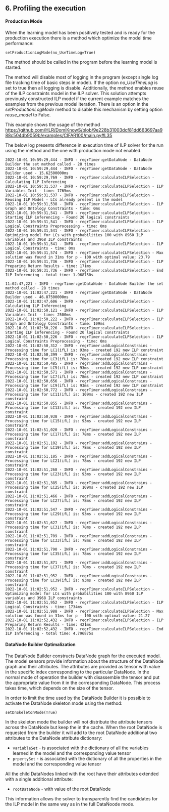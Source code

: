 ## 6. Profiling the execution


#### Production Mode
When the learning model has been positively tested and is ready for the production execution there is a method which optimize the model time performance:

`setProductionLogMode(no_UseTimeLog=True)`

The method should be called in the program before the learning model is started.

The method will disable most of logging in the program (except single log file tracking time of basic steps in model). If the option *no_UseTimeLog* is set to true then all logging is disable.
Additionally, the method enables reuse of the ILP constraints model in the ILP solver. This solution attempts  previously constructed ILP model if the current example matches the examples from the previous model iteration. There is an option in the *setProductionLogMode* method to disable this mechanism by setting option *reuse_model* to False.

This example shows the usage of the method https://github.com/HLR/DomiKnowS/blob/9e228b31003dcf81dd663697aa988c504db9059b/examples/CIFAR100/main.py#L35

The below log presents difference in execution time of ILP solver for the run using the method and the one with production mode not enabled.

```
2022-10-01 10:59:29,444 - INFO - regrTimer:getDataNode - DataNode Builder the set method called - 28 times
2022-10-01 10:59:29,444 - INFO - regrTimer:getDataNode - DataNode Builder used - 15.62500000ms
2022-10-01 10:59:29,769 - INFO - regrTimer:calculateILPSelection - Calculating ILP Inferencing 
2022-10-01 10:59:31,537 - INFO - regrTimer:calculateILPSelection - ILP Variables Init - time: 1765ms
2022-10-01 10:59:31,537 - INFO - regrTimer:calculateILPSelection - Reusing ILP Model - LCs already present in the model
2022-10-01 10:59:31,538 - INFO - regrTimer:calculateILPSelection - ILP Graph and Ontology Constraints - time: 0ms
2022-10-01 10:59:31,541 - INFO - regrTimer:calculateILPSelection - Starting ILP inferencing - Found 20 logical constraints
2022-10-01 10:59:31,541 - INFO - regrTimer:calculateILPSelection - ILP Logical Constraints Preprocessing - time: 0ms
2022-10-01 10:59:31,541 - INFO - regrTimer:calculateILPSelection - Optimizing model for LCs with probabilities 100 with 8960 ILP variables and 3968 ILP constraints
2022-10-01 10:59:31,541 - INFO - regrTimer:calculateILPSelection - ILP Logical Constraints - time: 0ms
2022-10-01 10:59:31,574 - INFO - regrTimer:calculateILPSelection - Max solution was found in 31ms for p - 100 with optimal value: 23.79
2022-10-01 10:59:31,736 - INFO - regrTimer:calculateILPSelection - ILP Preparing Return Results - time: 171ms
2022-10-01 10:59:31,736 - INFO - regrTimer:calculateILPSelection - End ILP Inferencing - total time: 1.968750s
```

```
11:02:47,221 - INFO - regrTimer:getDataNode - DataNode Builder the set method called - 28 times
2022-10-01 11:02:47,221 - INFO - regrTimer:getDataNode - DataNode Builder used - 46.87500000ms
2022-10-01 11:02:47,606 - INFO - regrTimer:calculateILPSelection - Calculating ILP Inferencing 
2022-10-01 11:02:50,121 - INFO - regrTimer:calculateILPSelection - ILP Variables Init - time: 2500ms
2022-10-01 11:02:50,222 - INFO - regrTimer:calculateILPSelection - ILP Graph and Ontology Constraints - time: 109ms
2022-10-01 11:02:50,226 - INFO - regrTimer:calculateILPSelection - Starting ILP inferencing - Found 20 logical constraints
2022-10-01 11:02:50,226 - INFO - regrTimer:calculateILPSelection - ILP Logical Constraints Preprocessing - time: 0ms
2022-10-01 11:02:50,312 - INFO - regrTimer:addLogicalConstrains - Processing time for LC1(ifL) is: 93ms - created 192 new ILP constraint
2022-10-01 11:02:50,399 - INFO - regrTimer:addLogicalConstrains - Processing time for LC3(ifL) is: 78ms - created 192 new ILP constraint
2022-10-01 11:02:50,485 - INFO - regrTimer:addLogicalConstrains - Processing time for LC5(ifL) is: 93ms - created 192 new ILP constraint
2022-10-01 11:02:50,571 - INFO - regrTimer:addLogicalConstrains - Processing time for LC7(ifL) is: 78ms - created 192 new ILP constraint
2022-10-01 11:02:50,656 - INFO - regrTimer:addLogicalConstrains - Processing time for LC9(ifL) is: 93ms - created 192 new ILP constraint
2022-10-01 11:02:50,772 - INFO - regrTimer:addLogicalConstrains - Processing time for LC11(ifL) is: 109ms - created 192 new ILP constraint
2022-10-01 11:02:50,855 - INFO - regrTimer:addLogicalConstrains - Processing time for LC13(ifL) is: 78ms - created 192 new ILP constraint
2022-10-01 11:02:50,938 - INFO - regrTimer:addLogicalConstrains - Processing time for LC15(ifL) is: 93ms - created 192 new ILP constraint
2022-10-01 11:02:51,020 - INFO - regrTimer:addLogicalConstrains - Processing time for LC17(ifL) is: 78ms - created 192 new ILP constraint
2022-10-01 11:02:51,102 - INFO - regrTimer:addLogicalConstrains - Processing time for LC19(ifL) is: 78ms - created 192 new ILP constraint
2022-10-01 11:02:51,185 - INFO - regrTimer:addLogicalConstrains - Processing time for LC21(ifL) is: 78ms - created 192 new ILP constraint
2022-10-01 11:02:51,268 - INFO - regrTimer:addLogicalConstrains - Processing time for LC23(ifL) is: 93ms - created 192 new ILP constraint
2022-10-01 11:02:51,385 - INFO - regrTimer:addLogicalConstrains - Processing time for LC25(ifL) is: 109ms - created 192 new ILP constraint
2022-10-01 11:02:51,466 - INFO - regrTimer:addLogicalConstrains - Processing time for LC27(ifL) is: 78ms - created 192 new ILP constraint
2022-10-01 11:02:51,547 - INFO - regrTimer:addLogicalConstrains - Processing time for LC29(ifL) is: 93ms - created 192 new ILP constraint
2022-10-01 11:02:51,627 - INFO - regrTimer:addLogicalConstrains - Processing time for LC31(ifL) is: 78ms - created 192 new ILP constraint
2022-10-01 11:02:51,709 - INFO - regrTimer:addLogicalConstrains - Processing time for LC33(ifL) is: 78ms - created 192 new ILP constraint
2022-10-01 11:02:51,790 - INFO - regrTimer:addLogicalConstrains - Processing time for LC35(ifL) is: 78ms - created 192 new ILP constraint
2022-10-01 11:02:51,871 - INFO - regrTimer:addLogicalConstrains - Processing time for LC37(ifL) is: 78ms - created 192 new ILP constraint
2022-10-01 11:02:51,952 - INFO - regrTimer:addLogicalConstrains - Processing time for LC39(ifL) is: 93ms - created 192 new ILP constraint
2022-10-01 11:02:51,952 - INFO - regrTimer:calculateILPSelection - Optimizing model for LCs with probabilities 100 with 8960 ILP variables and 3968 ILP constraints
2022-10-01 11:02:51,952 - INFO - regrTimer:calculateILPSelection - ILP Logical Constraints - time: 1734ms
2022-10-01 11:02:51,988 - INFO - regrTimer:calculateILPSelection - Max solution was found in 31ms for p - 100 with optimal value: 21.27
2022-10-01 11:02:52,432 - INFO - regrTimer:calculateILPSelection - ILP Preparing Return Results - time: 421ms
2022-10-01 11:02:52,432 - INFO - regrTimer:calculateILPSelection - End ILP Inferencing - total time: 4.796875s
```


#### DataNode Builder Optimalization

The DataNode Builder constructs DataNode graph for the executed model. The model sensors provide information about the structure of the DataNode graph and their attributes.
The attributes are provided as tensor with value in the specific index corresponding to the particular DataNode.
In the normal mode of operation the builder with disassemble the tensor and put the appropriate value from it in the corresponding DataNode.
This process takes time, which depends on the size of the tensor. 

In order to limit the time used by the DataNode Builder it is possible to activate the DataNode skeleton mode using the method:

`setDnSkeletonMode(True)`

In the skeleton mode the builder will not distribute the attribute tensors across the DataNode but keep the in the cache.
When the root DataNode is requested from the builder it will add to the root DataNode additional two attributes to the DataNode attribute dictionary:

- `variableSet` - is associated with the dictionary of all the variables learned in the model and the corresponding value tensor
- `prpertySet` - is associated with the dictionary of all the properties in the model and the corresponding value tensor

All the child DataNodes linked with the root have their attributes extended with a single additional attribute:

- `rootDataNode` - with value of the root DataNode

This information allows the solver to transparently find the candidates for the ILP model in the same way as in the full DataNoode mode.